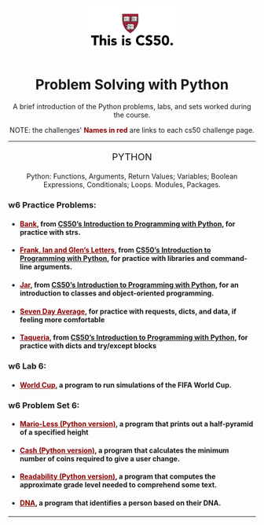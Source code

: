 <div align="center">
  <a href="https://cs50.harvard.edu/x/2023/">
    <img alt="cs50 logo" src="src/assets/image/thisiscs50.png" width="200">
  </a>
</div>

<h1 align="center">Problem Solving with Python</h1>

<p align="center">A brief introduction of the Python problems, labs, and sets worked during the course.</p>

<p align="center">NOTE: the challenges' <strong style="color: darkRed">Names in red</strong> are links to each cs50 challenge page.</p>

---

<p align="center" style="font-size: 1.2rem">PYTHON</p>

<p align="center">Python: Functions, Arguments, Return Values; Variables; Boolean Expressions, Conditionals; Loops. Modules, Packages.</p>

### w6 Practice Problems:

- #### <a href="https://cs50.harvard.edu/x/2023/problems/6/bank/" style="color: darkRed">Bank</a>, from <a href="https://cs50.harvard.edu/python/2022/">CS50’s Introduction to Programming with Python</a>, for practice with strs.

- #### <a href="https://cs50.harvard.edu/x/2023/problems/6/figlet/" style="color: darkRed">Frank, Ian and Glen’s Letters</a>, from <a href="https://cs50.harvard.edu/python/2022/">CS50’s Introduction to Programming with Python</a>, for practice with libraries and command-line arguments.

- #### <a href="https://cs50.harvard.edu/x/2023/problems/6/jar/" style="color: darkRed">Jar</a>, from <a href="https://cs50.harvard.edu/python/2022/">CS50’s Introduction to Programming with Python</a>, for an introduction to classes and object-oriented programming.

- #### <a href="https://cs50.harvard.edu/x/2023/problems/6/seven-day-average/" style="color: darkRed">Seven Day Average</a>, for practice with requests, dicts, and data, if feeling more comfortable

- #### <a href="https://cs50.harvard.edu/x/2023/problems/6/taqueria/" style="color: darkRed">Taqueria</a>, from <a href="https://cs50.harvard.edu/python/2022/">CS50’s Introduction to Programming with Python</a>, for practice with dicts and try/except blocks

### w6 Lab 6:

- #### <a href="https://cs50.harvard.edu/x/2023/labs/6/" style="color: darkRed">World Cup</a>, a program to run simulations of the FIFA World Cup.

### w6 Problem Set 6:

- #### <a href="https://cs50.harvard.edu/x/2023/psets/6/mario/less/" style="color: darkRed">Mario-Less (Python version)</a>, a program that prints out a half-pyramid of a specified height

- #### <a href="https://cs50.harvard.edu/x/2023/psets/6/cash/" style="color: darkRed">Cash (Python version)</a>, a program that calculates the minimum number of coins required to give a user change.

- #### <a href="https://cs50.harvard.edu/x/2023/psets/6/readability/" style="color: darkRed">Readability (Python version)</a>, a program that computes the approximate grade level needed to comprehend some text.

- #### <a href="https://cs50.harvard.edu/x/2023/psets/6/dna/" style="color: darkRed">DNA</a>, a program that identifies a person based on their DNA.

---
